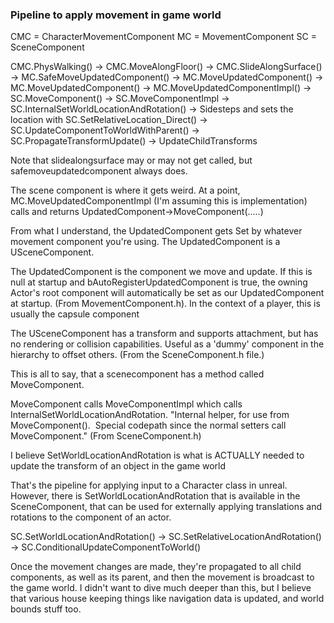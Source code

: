 
### Pipeline to apply movement in game world

CMC = CharacterMovementComponent
MC = MovementComponent
SC = SceneComponent

CMC.PhysWalking() -> CMC.MoveAlongFloor() -> CMC.SlideAlongSurface() -> MC.SafeMoveUpdatedComponent() -> MC.MoveUpdatedComponent() -> MC.MoveUpdatedComponent() -> MC.MoveUpdatedComponentImpl() -> SC.MoveComponent() -> SC.MoveComponentImpl -> SC.InternalSetWorldLocationAndRotation() -> Sidesteps and sets the location with SC.SetRelativeLocation_Direct() -> SC.UpdateComponentToWorldWithParent() -> SC.PropagateTransformUpdate() -> UpdateChildTransforms

Note that slidealongsurface may or may not get called, but safemoveupdatedcomponent always does.

The scene component is where it gets weird. At a point, MC.MoveUpdatedComponentImpl (I'm assuming this is implementation) calls and returns UpdatedComponent->MoveComponent(.....)

From what I understand, the UpdatedComponent gets Set by whatever movement component you're using. The UpdatedComponent is a USceneComponent. 

The UpdatedComponent is the component we move and update. If this is null at startup and bAutoRegisterUpdatedComponent is true, the owning Actor's root component will automatically be set as our UpdatedComponent at startup. (From MovementComponent.h). In the context of a player, this is usually the capsule component

The USceneComponent has a transform and supports attachment, but has no rendering or collision capabilities. Useful as a 'dummy' component in the hierarchy to offset others. (From the SceneComponent.h file.)

This is all to say, that a scenecomponent has a method called MoveComponent. 

MoveComponent calls MoveComponentImpl which calls InternalSetWorldLocationAndRotation. 
"Internal helper, for use from MoveComponent().  Special codepath since the normal setters call MoveComponent." (From SceneComponent.h)

I believe SetWorldLocationAndRotation is what is ACTUALLY needed to update the transform of an object in the game world

That's the pipeline for applying input to a Character class in unreal. However, there is SetWorldLocationAndRotation that is available in the SceneComponent, that can be used for externally applying translations and rotations to the component of an actor. 

SC.SetWorldLocationAndRotation() -> SC.SetRelativeLocationAndRotation() -> SC.ConditionalUpdateComponentToWorld()

Once the movement changes are made, they're propagated to all child components, as well as its parent, and then the movement is broadcast to the game world. I didn't want to dive much deeper than this, but I believe that various house keeping things like navigation data is updated, and world bounds stuff too. 
